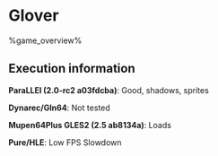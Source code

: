 # Glover 

%game_overview%

## Execution information

**ParaLLEl (2.0-rc2 a03fdcba)**: Good, shadows, sprites

**Dynarec/Gln64**: Not tested

**Mupen64Plus GLES2 (2.5 ab8134a)**: Loads

**Pure/HLE**: Low FPS Slowdown